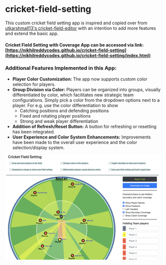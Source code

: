 # cricket-field-setting

This custom cricket field setting app is inspired and copied over from [utkarshmall13's cricket-field-editor](https://utkarshmall13.github.io/cricket-field-editor/) with an intention to add more features and extend the basic app.

#### Cricket Field Setting with Coverage App can be accessed via link: [https://nikhilreddycodes.github.io/cricket-field-setting](https://nikhilreddycodes.github.io/cricket-field-setting/index.html)

### Additional Features Implemented in this App:
- **Player Color Customization:**  The app now supports custom color selection for players.
- **Group Division via Color:** Players can be organized into groups, visually differentiated by color, which facilitates new strategic team configurations. Simply pick a color from the dropdown options next to a player. For e.g. use the color differentiation to show
    + Catching positions and defending positions
    + Fixed and rotating player positions
    + Strong and weak player differentiation
- **Addition of Refresh/Reset Button:** A button for refreshing or resetting has been integrated.
- **User Experience and Color System Enhancements:** Improvements have been made to the overall user experience and the color selection/display system.

![alt text][logo]

[logo]: cfs.png "This is a screenshot of the Cricket Field Setting App"
